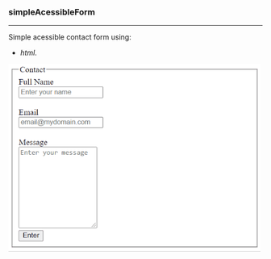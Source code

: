 ### simpleAcessibleForm
***
Simple acessible contact form using:
- _html_.

<p><img src= "./contactForm.gif" width= "500" height= ""></p>
